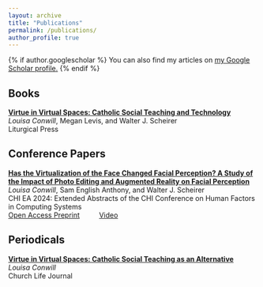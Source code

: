 ```yaml
---
layout: archive
title: "Publications"
permalink: /publications/
author_profile: true
---
```


{% if author.googlescholar %}
  You can also find my articles on <u><a href="{{author.googlescholar}}">my Google Scholar profile</a>.</u>
{% endif %}

## Books ##
[**Virtue in Virtual Spaces: Catholic Social Teaching and Technology**](https://litpress.org/Products/00269/Virtue-in-Virtual-Spaces?srsltid=AfmBOorkGtihv_1jiAlEfW3Sw3gDhbpPP0lPdZ7CiabminLZ8wmtfKMZ)<br/>
*Louisa Conwill*, Megan Levis, and Walter J. Scheirer<br/>
Liturgical Press<br/>

## Conference Papers ##
[**Has the Virtualization of the Face Changed Facial Perception? A Study of the Impact of Photo Editing and Augmented Reality on Facial Perception**](https://dl.acm.org/doi/abs/10.1145/3613905.3650989)<br/>
*Louisa Conwill*, Sam English Anthony, and Walter J. Scheirer<br/>
CHI EA 2024: Extended Abstracts of the CHI Conference on Human Factors in Computing Systems<br/>
[Open Access Preprint](https://arxiv.org/pdf/2303.00612)&nbsp; &nbsp; &nbsp; &nbsp; &nbsp; [Video](https://www.youtube.com/watch?v=IZ0CZunHf7I)

## Periodicals ##
[**Virtue in Virtual Spaces: Catholic Social Teaching as an Alternative**](https://churchlifejournal.nd.edu/articles/catholic-social-teaching-as-an-alternative-to-both-luddism-and-techno-optimism/)<br/>
*Louisa Conwill*<br/>
Church Life Journal
